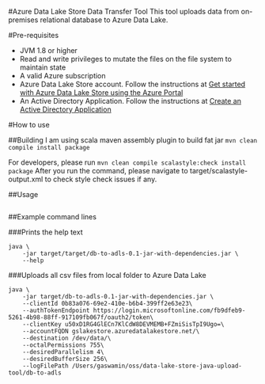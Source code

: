 #Azure Data Lake Store Data Transfer Tool
This tool uploads data from on-premises relational database
to Azure Data Lake.

#Pre-requisites
- JVM 1.8 or higher
- Read and write privileges to mutate the files on the file system to maintain state
- A valid Azure subscription
- Azure Data Lake Store account. Follow the instructions at [Get started with Azure Data Lake Store using the Azure Portal](https://azure.microsoft.com/en-us/documentation/articles/data-lake-store-get-started-portal/)
- An Active Directory Application. Follow the instructions at [Create an Active Directory Application](https://azure.microsoft.com/en-us/documentation/articles/data-lake-store-authenticate-using-active-directory/#create-an-active-directory-application)

#How to use

##Building
I am using scala maven assembly plugin to build fat jar
`mvn clean compile install package`

For developers, please run
`mvn clean compile scalastyle:check install package`
After you run the command, please navigate to target/scalastyle-output.xml 
to check style check issues if any.

##Usage
```
```
##Example command lines

###Prints the help text
```
java \
    -jar target/target/db-to-adls-0.1-jar-with-dependencies.jar \
    --help
```
###Uploads all csv files from local folder to Azure Data Lake
```
java \
    -jar target/db-to-adls-0.1-jar-with-dependencies.jar \
    --clientId 0b83a076-69e2-410e-b6b4-399ff2e63e23\
    --authTokenEndpoint https://login.microsoftonline.com/fb9dfeb9-5261-4b98-88ff-917109fb067f/oauth2/token\
    --clientKey u50xD1RG4GlECn7KlCdW8DEVMEMB+FZmiSisTpI9Ugo=\
    --accountFQDN gslakestore.azuredatalakestore.net/\
    --destination /dev/data/\
    --octalPermissions 755\
    --desiredParallelism 4\
    --desiredBufferSize 256\
    --logFilePath /Users/gaswamin/oss/data-lake-store-java-upload-tool/db-to-adls
```